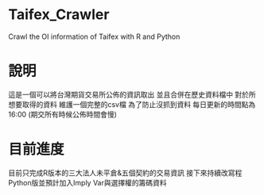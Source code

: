 # Taifex_Crawler
Crawl the OI information of Taifex with R and Python

# 說明
這是一個可以將台灣期貨交易所公佈的資訊取出
並且合併在歷史資料檔中
對於所想要取得的資料
維護一個完整的csv檔
為了防止沒抓到資料
每日更新的時間點為16:00
(期交所有時候公佈時間會慢)

# 目前進度
目前只完成R版本的三大法人未平倉&五個契約的交易資訊
接下來持續改寫程Python版並預計加入Imply Var與選擇權的籌碼資料



